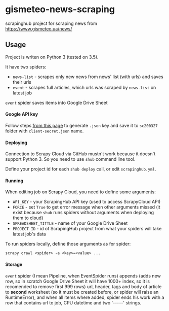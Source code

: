 # gismeteo-news-scraping

scrapinghub project for scraping news from https://www.gismeteo.ua/news/

## Usage

Project is writen on Python 3 (tested on 3.5).

It have two spiders:
* `news-list` - scrapes only new news from news' list (with urls) and saves their urls
* `event` - scrapes full articles, which urls was scraped by `news-list` on latest job

`event` spider saves items into Google Drive Sheet

#### Google API key

Follow steps [from this page](https://www.twilio.com/blog/2017/02/an-easy-way-to-read-and-write-to-a-google-spreadsheet-in-python.html)
to generate `.json` key and save it to `sc200327` folder with `client-secret.json` name.

#### Deploying

Connection to Scrapy Cloud via GitHub mustn't work because it doesn't support Python 3.
So you need to use `shub` command line tool.

Define your project id for each `shub deploy` call, or edit `scrapinghub.yml`.

#### Running

When editing job on Scrapy Cloud, you need to define some arguments:
* `API_KEY` - your ScrapingHub API key (used to access ScrapyCloud API)
* `FORCE` - set `True` to get error message when other arguments missed
(it exist because `shub` runs spiders without arguments when deploying them to cloud)
* `SPREADSHEET_TITTLE` - name of your Google Drive Sheet
* `PROJECT_ID` - id of ScrapingHub project from what your spiders will take latest job's data

To run spiders locally, define those arguments as for spider:
```
scrapy crawl <spider> -a <key>=<value> ...
```

#### Storage

`event` spider (I mean Pipeline, when EventSpider runs) appends (adds new row, so in scratch Google Drive Sheet
it will have 1000+ index, so it is recomended to remove first 999 rows)
url, header, tags and body of article to **second** worksheet (so it
must be created before, or spider will raise an RuntimeError), and when
all items where added, spider ends his work with a row that contains
url to job, CPU datetime and two '-----' strings.
